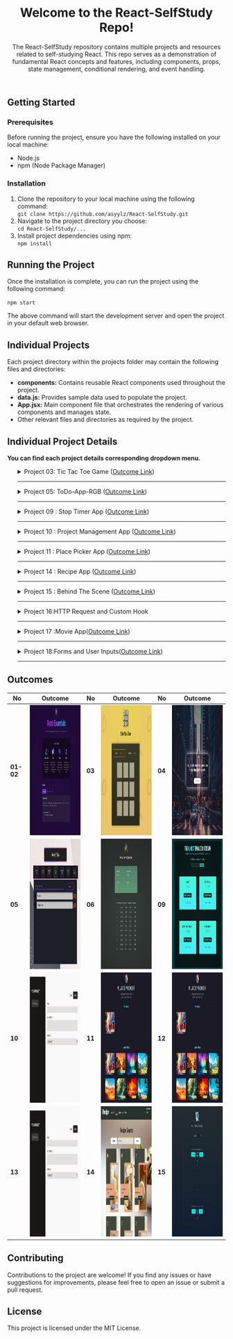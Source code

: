 <body>
  <header>
    <h1>Welcome to the React-SelfStudy Repo!</h1>
    <p>The React-SelfStudy repository contains multiple projects and resources related to self-studying React. This repo
      serves as a demonstration of fundamental React concepts and features, including components, props, state
      management, conditional rendering, and event handling.</p>
  </header>
  <section id="getting-started">
    <h2>Getting Started</h2>
    <h3>Prerequisites</h3>
    <p>Before running the project, ensure you have the following installed on your local machine:</p>
    <ul>
      <li>Node.js</li>
      <li>npm (Node Package Manager)</li>
    </ul>
    <h3>Installation</h3>
    <ol>
      <li>Clone the repository to your local machine using the following command:</li>
      <code>git clone https://github.com/asyylz/React-SelfStudy.git</code>
      <li>Navigate to the project directory you choose:</li>
      <code>cd React-SelfStudy/...</code>
      <li>Install project dependencies using npm:</li>
      <code>npm install</code>
    </ol>
  </section>

  <section id="running-project">
    <h2>Running the Project</h2>
    <p>Once the installation is complete, you can run the project using the following command:</p>
    <code>npm start</code>
    <p>The above command will start the development server and open the project in your default web browser.</p>
  </section>

  <section id="individual-projects">
    <h2>Individual Projects</h2>
    <p>Each project directory within the projects folder may contain the following files and directories:</p>
    <ul>
      <li><strong>components:</strong> Contains reusable React components used throughout the project.</li>
      <li><strong>data.js:</strong> Provides sample data used to populate the project.</li>
      <li><strong>App.jsx:</strong> Main component file that orchestrates the rendering of various components and
        manages state.</li>
      <li>Other relevant files and directories as required by the project.</li>
    </ul>
  </section>
  <section id="individual-readmes">
    <h2>Individual Project Details</h2>
    <p><strong>You can find each project details corresponding dropdown menu.</strong></p>
    <ul>
      <details>
        <summary>Project 03: Tic Tac Toe Game (<a href="https://glittery-tapioca-e95324.netlify.app/">Outcome Link</a>)
        </summary>
        <br>
        <p> <strong>
            <h3>Description:</h3>
          </strong> This is a simple project management app built with React. It allows users to
          create projects, add tasks to projects, and manage tasks within projects.
          <strong>
            <h3>Features:</h3>
          </strong>
          <em>Player Name Editing:</em> Users can edit the name of a player by clicking the "Edit" button next to the
          player's name.
          <br>
          <em>Dynamic Display:</em>The component dynamically switches between displaying the player's name as text or as
          an editable input field based on user interaction.
          <br>
          <em>Save Changes:</em>Users can save changes made to the player's name by clicking the "Save" button.
          <br>
          <strong>
            <h3>Notes:</h3>
          </strong>
          This project was created as part of an educational course on Udemy and is intended for learning purposes only.
          All credit for the project idea and implementation goes to the course instructors and authors.
        </p>
      </details>
      <hr>
      <details>
        <summary>Project 05: ToDo-App-RGB (<a href="https://to-do-app-rgb-style.vercel.app/">Outcome Link</a>)
        </summary>
        <br>
        <p> <strong>
            <h3>You can reach its own repo</h3>(<a href="https://github.com/asyylz/Weather-Check-App">here</a>)
          </strong>
        </p>
      </details>
      <hr>
      <details>
        <summary>Project 09 : Stop Timer App (<a href="https://eclectic-belekoy-7f7658.netlify.app/">Outcome Link</a>)
        </summary>
        <br>
        <p> <strong>
            <h3>Description:</h3>
          </strong>
          The Timer Challenge component is a React component designed to facilitate timed challenges or activities. It
          includes features for starting, stopping, and resetting a timer, as well as displaying the remaining time and
          managing a modal dialog for displaying results.
          <strong>
            <h3>Features:</h3>
          </strong>
          <em>Timer Management:</em>Start, stop, and reset the timer for the challenge.
          <br>
          <em>Dynamic Display:</em>Display the remaining time dynamically during the challenge.
          <br>
          <em>Result Modal:</em>Open a modal dialog to display the results of the challenge upon completion.
          <br>
          <strong>
            <h3>Notes:</h3>
          </strong>
          This project was created as part of an educational course on Udemy and is intended for learning purposes only.
          All credit for the project idea and implementation goes to the course instructors and authors.
        </p>
      </details>
      <hr>
      <details>
        <summary>Project 10 : Project Management App (<a href="https://managementproject.netlify.app/">Outcome Link</a>)
        </summary>
        <br>
        <p> <strong>
            <h3>Description:</h3>
          </strong> This is a simple project management app built with React. It allows users to
          create projects, add tasks to projects, and manage tasks within projects.
          <strong>
            <h3>Features:</h3>
          </strong>
          <em>Project Management:</em> Users can create new projects, view existing projects, and delete projects.
          <br>
          <em>Task Management:</em>Within each project, users can add tasks, delete tasks, and view all tasks associated
          with the project.
          <br>
          <strong>
            <h3>Usage:</h3>
          </strong>
          <em>Creating a Project:</em> Click on the "Add Project" button in the sidebar to create a new project. Enter
          the project details and click "Save".
          <br>
          <em>Managing Tasks:</em> Select a project from the sidebar to view and manage tasks associated with that
          project. You can add tasks, delete tasks, and view all tasks.
          <br>
          <em>Deleting a Project:</em> To delete a project, select the project from the sidebar and click the "Delete
          Project"
          button.
          <br>
          <strong>
            <h3>Notes:</h3>
          </strong>
          This project was created as part of an educational course on Udemy and is intended for learning purposes only.
          All credit for the project idea and implementation goes to the course instructors and authors.
        </p>
      </details>
      <hr>
      <details>
        <summary>Project 11 : Place Picker App (<a href="https://placechose.netlify.app/">Outcome Link</a>)
        </summary>
        <br>
        <p> <strong>
            <h3>Description:</h3>
          </strong>The "PlacePicker" app allows users to create and manage their personal collection of places they
          would like to visit or have visited. With a user-friendly interface, users can easily browse through available
          places, select them for their collection, and remove them if needed. The app also provides a feature to sort
          available places based on the user's current location, making it convenient for users to discover nearby
          places of interest.
          <strong>
            <h3>Features:</h3>
          </strong>
          <em>Personalized Collection:</em> Users can create their own collection of places they want to visit or have
          visited, making it easy to keep track of their travel goals and experiences.
          <br>
          <em>Geolocation Sorting::</em>Utilizing geolocation services, the app sorts available places based on the
          user's current location, enabling users to discover nearby attractions effortlessly.
          <br>
          <em>Modal Confirmation: </em> When removing a selected place from their collection, users are presented with a
          modal confirmation dialog to ensure accurate removal.
          <br>
          <em>ProgressBar:</em>A customizable progress bar component that displays the remaining time and triggers a
          callback function when the timer expires.
          <br>
          <strong>
            <h3>Notes:</h3>
          </strong>
          This project was created as part of an educational course on Udemy and is intended for learning purposes only.
          All credit for the project idea and implementation goes to the course instructors and authors.
        </p>
      </details>
      <hr>
      <details>
        <summary>Project 14 : Recipe App (<a href="https://recipereciperecipe.netlify.app/">Outcome Link</a>)
        </summary>
        <br>
        <p> <strong>
            <h3>Description:</h3>
          </strong>The Recipe app is a web application designed to provide users with a convenient way to discover,
          save, and organize their favorite recipes. With an intuitive user interface and a vast database of recipes,
          users can explore a variety of dishes, find inspiration for their next meal, and create a personalized
          collection of favorite recipes.
          <strong>
            <h3>Features:</h3>
          </strong>
          <u><b>Search Recipes:</b></u> Users can search for recipes based on dish name or meal types.
          <br>
          <u><b>Save Favorites:</b></u>Logged-in users can save their favorite recipes to access them later with ease.
          Saved recipes are associated with the user's account.
          <br>
          <u><b>User Registration:</b></u>New users can register for an account by providing basic information such as
          name, email address, and password.
          <br>
          <u><b>User Login:</b></u>When a user interacts with the application, their data, including favorite recipes,
          is
          stored in the browser's local storage.
          This allows users to maintain their favorite recipes across different sessions without the need for
          server-side storage.
          <br>
          <u><b>Storing User Data:</b></u>Registered users can securely log in to their accounts using their email
          address
          and password.
          <br>
          <u><b>Responsive Design:</b></u>The app is optimized for various devices, including desktops, tablets, and
          mobile phones, ensuring a seamless user experience across platforms.
          <br>
        </p>
      </details>
      <hr>
      <details>
        <summary>Project 15 : Behind The Scene (<a href="https://behindthescene-asy.netlify.app/">Outcome Link</a>)
        </summary>
        <br>
        <p> <strong>
            <h3>Description:</h3>
          </strong>This React application features a simple counter component that allows users to increment or
          decrement a numeric value. Additionally, it provides functionality to track the history of counter changes and
          determine whether the initial counter value is a prime number. With a straightforward interface it tracks
          numeric values and analyzes their properties. By displaying the prime number status of the initial value and
          maintaining a history of changes, users can gain insights into the behavior of the counter over time.
        <h3>Features:</h3>
        </strong>
        <u><b>Increment and Decrement:</b></u>Users can increment or decrement the counter value using the provided
        buttons.
        <br>
        <u><b>Prime Number Check: </b></u>The application determines whether the initial counter value is a prime number
        and displays the result.
        <br>
        <u><b>Counter History:</b></u>The app maintains a history of counter changes, showing the value and the
        direction of change (increment or decrement).
        <br>
        <u><b>useState, useMemo, useCallback, useEffect:</b></u>React hooks are utilized for managing component state,
        memoization, event handling, and side effects.
        <br>
        <u><b>Aim:</b></u>The Counter App aims to provide insights into the inner workings of React, helping developers
        grasp fundamental concepts and mechanisms that power React applications. By examining the codebase and observing
        the app's behavior, users can gain a deeper understanding of the key concepts.
        <strong>
          <h3>Notes:</h3>
        </strong>
        This project was created as part of an educational course on Udemy and is intended for learning purposes only.
        All credit for the project idea and implementation goes to the course instructors and authors.
        </p>
      </details>
      <hr>
      <details>
        <summary>Project 16:HTTP Request and Custom Hook
        </summary>
        <br>
        This project consists of both front-end and back-end components based on Place Picker App in project
        11, named Place Picker.The PlacePicker app consists of a Node.js back-end using Express for handling HTTP
        requests and a React front-end for user interaction. It allows users to manage their collection of places, with
        features for adding, removing, and updating places both locally and on the server. The project demonstrates
        concepts such as server setup, HTTP communication, state management, component composition, and error handling
        in both the back-end and front-end contexts.
        <br>
        <p> <strong>
            <h3>Back-end (Node.js with Express):</h3>
          </strong>
          <u><b>Express Server Setup:</b></u>An Express server is set up to handle HTTP requests.
          <br>
          <u><b>Static File Serving:</b></u> The express.static middleware serves static files from the "images"
          directory.
          <br>
          <u><b>Body Parsing Middleware:</b></u>The body-parser middleware is used to parse incoming JSON requests.
          <br>
          <u><b>CORS Configuration:</b></u>
          Cross-Origin Resource Sharing (CORS) is configured to allow requests from all domains.
          <br>
          <u><b>Endpoints:</b></u>
          <li>/places: GET endpoint to retrieve a list of places from a JSON file.</li>
          <li>/user-places: GET endpoint to retrieve user-specific places from a JSON file.</li>
          <li>/user-places: PUT endpoint to update user-specific places in a JSON file.
          </li>
          <br>
          <u><b>Error Handling:</b></u>
          A 404 handler middleware is added to handle requests for undefined routes.
          <br>
          <strong>
            <h3>Front-end (React):</h3>
          </strong>
          <br>
          <u><b>State Management:</b></u> React state and ref hooks (useState and useRef) are used for managing state
          and refs within the components.
          <br>
          <u><b>HTTP Requests:</b></u> The fetchUserPlaces and updateUserPlaces functions are imported from "./http.js",
          which handle HTTP requests to fetch and update user-specific places.
          <br>
          <u><b>Custom Hooks:</b></u>
          The useFetch hook from "./hooks/use-fetch.js" is used to fetch data from the server and manage
          loading and error states.
          <br>
        </p>
      </details>
      <hr>
      <details>
        <summary>Project 17 :Movie App(<a href="https://behindthescene-asy.netlify.app/">Outcome Link</a>)
        </summary>
        <br>
        <p> <strong>
            <h3>Description:</h3>
          </strong>
        <h3>Features:</h3>
        </strong>
        <u><b></b></u>
        </p>
      </details>
      <hr>
      <details>
        <summary>Project 18:Forms and User Inputs(<a href="https://form-exprience.netlify.app/">Outcome Link</a>)
        </summary>
        <br>
        <p>This app demonstrates three different approaches to building login forms in React
          <strong>
            <h3>1. State-based Login Form</h3>
          </strong>This part of the app utilizes React's built-in state management to handle form data and validation.
          Here's how it works:
          <br>
          <u><b>State Management:</b></u>State variables (emailValue and passwordValue) are managed using the useState
          hook from React.
          <br>
          <u><b>Input Handling and Validation:</b></u>Input changes and blur events are handled using custom functions
          (handleEmailChange, handlePasswordChange, handleEmailBlur, handlePasswordBlur). Validation is performed inline
          within the component.
          <br>
          <u><b>Form Submission: </b></u>The handleSubmit function is responsible for form submission. It checks for
          validation errors before logging the email and password values to the console.
          <br>
          <strong>
            <h3>2. useRef-based Login Form</h3>
          </strong>
          This section of the app utilizes React's useRef hook to manage input elements and their values. Here's how it
          differs from the state-based for.
          <br>
          <u><b>Input Management with useRef: </b></u> Instead of managing input values in state, useRef is used to
          reference input elements directly. This approach avoids re-renders caused by state updates.
          <br>
          <u><b>Validation Logic:</b></u>Similar to the state-based form, validation logic is implemented within the
          component using conditionals based on input values.
          <br>
          <u><b>Form Submission:</b></u> Form submission handling remains the same as the state-based form.
          <br>
          <strong>
            <h3> Form submission handling remains the same as the state-based form.</h3>
          </strong>In this part of the app, a custom input component (Input) and a custom hook (useInput) are introduced
          to encapsulate input handling and validation logic. Here's how it's implemented:
          <br>
          <u><b>Custom Input Component:</b></u>The Input component abstracts away the repetitive code for rendering
          input fields and error messages. It receives props for label, type, value, onBlur, onChange, and error to
          customize its behavior and appearance.
          <br>
          <u><b>Custom Hook (useInput):</b></u>The useInput hook encapsulates the logic for handling input changes, blur
          events, and validation. It abstracts away the repetitive logic related to input handling and validation,
          making the component cleaner and more maintainable.
          <br>
          <u><b>Form Submission:</b></u> Form submission handling remains the same as the previous forms, where
          validation errors are checked before logging the email and password values to the console.
          <br>
          <strong>
            <h3>Notes:</h3>
          </strong>
          This project was created as part of an educational course on Udemy and is intended for learning purposes only.
          All credit for the project idea and implementation goes to the course instructors and authors.
        </p>
      </details>
      <hr>
    </ul>
  </section>
  <section id="outcomes">
    <h2>Outcomes</h2>
    <table>
      <thead>
        <tr>
          <th>No</th>
          <th>Outcome</th>
          <th>No</th>
          <th>Outcome</th>
          <th>No</th>
          <th>Outcome</th>
        </tr>
      </thead>
      <tbody>
        <tr>
          <td><strong>01-02</strong></td>
          <td><img
              src="https://github.com/asyylz/React-SelfStudy/blob/28548769f47460df1efee60746b7f4d4af1c71fa/01-starting-project/01-outcome.jpg"
              width="300" height="300" alt="Project01outcome"></td>
          <td><strong>03</strong></td>
          <td><img src="https://github.com/asyylz/React-SelfStudy/blob/main/03-TicTacToe-Game/public/outcome.jpg"
              width="300" height="300" alt="Project02outcome"></td>
          <td><strong>04</strong></td>
          <td><img
              src="https://github.com/asyylz/React-SelfStudy/blob/bb1d3418d4a6807ffc00b59876d02a53a613a23d/04-Random-Quote-Generator/public/output.jpg"
              width="300" height="300" alt="Project04outcome"></td>
        </tr>
        <tr>
          <td><strong>05</strong></td>
          <td><img src="https://github.com/asyylz/React-SelfStudy/blob/main/05-ToDo-App-RGB/public/outcome.jpg"
              width="300" height="300" alt="Project02outcome"></td>
          <td><strong>06</strong></td>
          <td><img src="https://github.com/asyylz/React-SelfStudy/blob/main/06-InvestmentFigures/public/outcome.jpg"
              width="300" height="300" alt="Project06outcome"></td>
          <td><strong>09</strong></td>
          <td><img
              src="https://github.com/asyylz/React-SelfStudy/blob/ee6ed3c8a88035533ff2ec9bde401be024f314e6/09-StopTimer/public/outcome.jpg"
              width="300" height="300" alt="Project 11 outcome"></td>
        </tr>
        <tr>
          <td><strong>10</strong></td>
          <td><img
              src="https://github.com/asyylz/React-SelfStudy/blob/c9cca21ee3a9299e9b7fb84cd49f5b0946083b42/10-ManagementApp/public/outcome.jpg"
              width="300" height="300" alt="Project10outcome"></td>
          <td><strong>11</strong></td>
          <td><img
              src="https://github.com/asyylz/React-SelfStudy/blob/e9ecdf02efe9d40f0f64ef5975bf2ba6d96aef26/12-PlacePicker/public/outcome.jpg"
              width="300" height="300" alt="Project12outcome"></td>
          <td><strong>12</strong></td>
          <td><img
              src="https://github.com/asyylz/React-SelfStudy/blob/e9ecdf02efe9d40f0f64ef5975bf2ba6d96aef26/12-PlacePicker/public/outcome.jpg"
              width="300" height="300" alt="Project12outcome"></td>
        </tr>
        <tr>
          <td><strong>13</strong></td>
          <td><img
              src="https://github.com/asyylz/React-SelfStudy/blob/c9cca21ee3a9299e9b7fb84cd49f5b0946083b42/10-ManagementApp/public/outcome.jpg"
              width="300" height="300" alt="Project10outcome"></td>
          <td><strong>14</strong></td>
          <td><img
              src="https://github.com/asyylz/React-SelfStudy/blob/4fef44e523867ca8f335c6ae5721930d16149753/14-RecipeApp/public/outcome.jpg"
              width="300" height="300" alt="Project12outcome"></td>
          <td><strong>15</strong></td>
          <td><img
              src="https://github.com/asyylz/React-SelfStudy/blob/1c9a3bb121ad2fca7b515d1c4439d98ccb9fa3b7/15-BehindTheScene-App/public/outcome.jpeg"
              width="300" height="300" alt="Project14outcome"></td>
        </tr>
      </tbody>
    </table>
  </section>

  <footer>
    <h2>Contributing</h2>
    <p>Contributions to the project are welcome! If you find any issues or have suggestions for improvements, please
      feel free to open an issue or submit a pull request.</p>
    <h2>License</h2>
    <p>This project is licensed under the MIT License.</p>
  </footer>
</body>